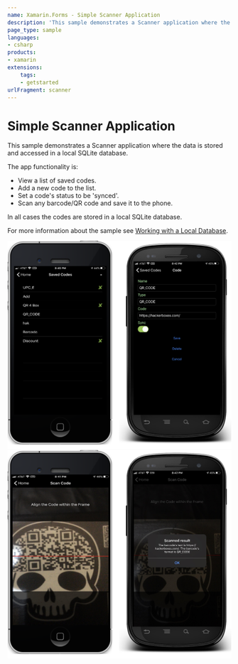 ```yaml
---
name: Xamarin.Forms - Simple Scanner Application
description: 'This sample demonstrates a Scanner application where the data is stored and accessed in a local SQLite database, easy starting off point'
page_type: sample
languages:
- csharp
products:
- xamarin
extensions:
    tags:
    - getstarted
urlFragment: scanner
---
```

# Simple Scanner Application

This sample demonstrates a Scanner application where the data is stored and accessed in a local SQLite database.

The app functionality is:

- View a list of saved codes.
- Add a new code to the list.
- Set a code's status to be 'synced'.
- Scan any barcode/QR code and save it to the phone.

In all cases the codes are stored in a local SQLite database.

For more information about the sample see [Working with a Local Database](https://docs.microsoft.com/xamarin/xamarin-forms/data-cloud/data/databases).

![Simple Scanner Application screenshot](Screenshots/01All.png "Simple Scanner Application screenshot 1")
![Simple Scanner Application screenshot](Screenshots/02All.png "Simple Scanner Application screenshot deux")

